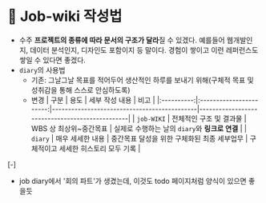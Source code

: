 # 󰏢 Job-wiki 작성법




- 수주 **프로젝트의 종류에 따라 문서의 구조가 달라**질 수 있겠다. 예를들어 웹개발인지, 데이터 분석인지, 디자인도 포함이지 등 말이다. 경험이 쌓이고 이런 레퍼런스도 쌓일 수 있다면 좋겠다.
- `diary`의 사용법
  - 기존: 그날그날 목표를 적어두어 생산적인 하루를 보내기 위해(구체적 목표 및 성취감을 통해 스스로 안심하도록)
  - 변경
    |    구분    |          용도           | 세부 작성 내용                              | 비고                                           |
    |:----------:|:-----------------------:|---------------------------------------------|------------------------------------------------|
    | `job-WIKI` | 전체적인 구조 및 결과물 | WBS 상 최상위~중간목표                      | 실제로 수행하는 날의 `diary`와 **링크로 연결** |
    |  `diary`   |    매우 세세한 내용     | 중간목표 달성을 위한 구체화된 최종 세부업무 | 구체적이고 세세한 히스토리 모두 기록           |



[-] 
  - job diary에서 '회의 파트'가 생겼는데, 이것도 todo 페이지처럼 양식이 있으면 좋을듯
